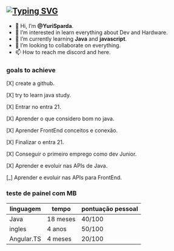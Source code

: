 [![Typing SVG](https://readme-typing-svg.herokuapp.com/?lines=Hello+World;My+name+is+yuri;I'm+here+to+learn;Right+now+I'm+working+on+T-Systems;Fell+free+to+send+me+a+challenge)](https://git.io/typing-svg)
---
- 👋 Hi, I’m **@YuriSparda**.
- 👀 I’m interested in learn everything about Dev and Hardware.
- 🌱 I’m currently learning **Java** and **javascript**.
- 💞️ I’m looking to collaborate on everything. 
- 📫 How to reach me discord and here.

### goals to achieve
[X] create a github.

[X] try to learn java study.

[X] Entrar no entra 21.

[X] Aprender o que considero bom no java.

[X] Aprender FrontEnd conceitos e conexão.

[X] Finalizar o entra 21.

[X] Conseguir o primeiro emprego como dev Junior.

[X] Aprender e evoluir nas APIs de Java.

[_] Aprender e evoluir nas APIs para FrontEnd.


### teste de painel com MB
linguagem|tempo|pontuação pessoal
---|---|---
Java|18 meses|40/100
ingles|4 anos|50/100
Angular.TS|4 meses|20/100
<end>
